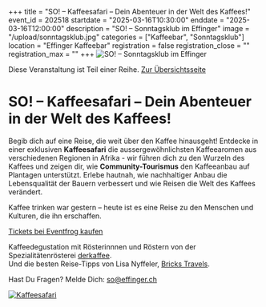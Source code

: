 +++
title = "SO! – Kaffeesafari – Dein Abenteuer in der Welt des Kaffees!"
event_id = 202518
startdate = "2025-03-16T10:30:00"
enddate = "2025-03-16T12:00:00"
description = "SO! – Sonntagsklub im Effinger"
image = "/upload/sonntagsklub.jpg"
categories = ["Kaffeebar", "Sonntagsklub"]
location = "Effinger Kaffeebar"
registration = false
registration_close = ""
registration_max = ""
+++
![SO! – Sonntagsklub im Effinger](/upload/sonntagsklub.jpg)
       
Diese Veranstaltung ist Teil einer Reihe. [Zur Übersichtsseite](/sonntagsklub/#t)

# SO! – Kaffeesafari – Dein Abenteuer in der Welt des Kaffees!

Begib dich auf eine Reise, die weit über den Kaffee hinausgeht! Entdecke in einer exklusiven **Kaffeesafari** die aussergewöhn&shy;lichsten Kaffeearomen aus verschiedenen Regionen in Afrika - wir führen dich zu den Wurzeln des Kaffees und zeigen dir, wie **Community-Tourismus** den Kaffeeanbau auf Plantagen unterstützt. Erlebe hautnah, wie nachhaltiger Anbau die Lebensqualität der Bauern verbessert und wie Reisen die Welt des Kaffees verändert.

Kaffee trinken war gestern – heute ist es eine Reise zu den Menschen und Kulturen, die ihn erschaffen.

<a href="https://eventfrog.ch/de/p/freizeit-ausfluege/sonstige-veranstaltungen/kaffee-safari-7287919597646304897.html" class="btn btn-mod btn-large" target="_blank">Tickets bei Eventfrog kaufen</a>

Kaffeedegustation mit Rösterinnnen und Röstern von der Spezialitätenrösterei [derkaffee](https://derkaffee.ch/). \
Und die besten Reise-Tipps von Lisa Nyffeler, [Bricks Travels](https://www.brickstravels.ch/).

Hast Du Fragen? Melde Dich: so@effinger.ch

[![Kaffeesafari](/images/events/kaffee-safari.jpg)](https://eventfrog.ch/de/p/freizeit-ausfluege/sonstige-veranstaltungen/kaffee-safari-7287919597646304897.html)